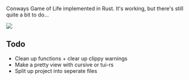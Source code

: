 Conways Game of Life implemented in Rust. It's working, but there's still quite a bit to do...

![](https://github.com/NIMogen/GameofLife/life.gif)

## Todo
- Clean up functions + clear up clippy warnings
- Make a pretty view with cursive or tui-rs
- Split up project into seperate files
